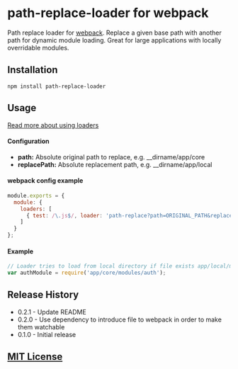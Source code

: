 # path-replace-loader for webpack

Path replace loader for [webpack](http://webpack.github.io/). Replace a given base path with another path for dynamic module loading. Great for large applications with locally overridable modules.

## Installation

`npm install path-replace-loader`

## Usage

[Read more about using loaders](http://webpack.github.io/docs/using-loaders.html)

#### Configuration

- <b>path:</b> Absolute original path to replace, e.g. __dirname/app/core
- <b>replacePath:</b> Absolute replacement path, e.g. __dirname/app/local

#### webpack config example

``` js
module.exports = {
  module: {
    loaders: [
      { test: /\.js$/, loader: 'path-replace?path=ORIGINAL_PATH&replacePath=REPLACE_PATH' },
    ]
  }
};
```

#### Example

``` js
// Loader tries to load from local directory if file exists app/local/modules/auth
var authModule = require('app/core/modules/auth');
```

## Release History

- 0.2.1 - Update README
- 0.2.0 - Use dependency to introduce file to webpack in order to make them watchable
- 0.1.0 - Initial release

## [MIT License](http://www.opensource.org/licenses/mit-license.php)
